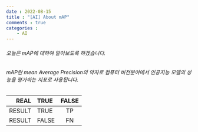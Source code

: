 ```yaml
---
date : 2022-08-15
title : "[AI] About mAP"
comments : true
categories :
    - AI
---
```


###### 오늘은 mAP에 대하여 알아보도록 하겠습니다.

###### mAP란 mean Average Precision의 약자로 컴퓨터 비전분야에서 인공지능 모델의 성능을 평가하는 지표로 사용됩니다.


|REAL|TRUE|FALSE
|--:|:--|:--:|
|RESULT|TRUE|TP|FP|
|RESULT|FALSE|FN|TN|
